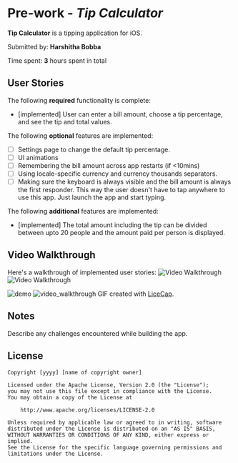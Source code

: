 # Pre-work - *Tip Calculator*

**Tip Calculator** is a tipping application for iOS.

Submitted by: **Harshitha Bobba**

Time spent: **3** hours spent in total

## User Stories

The following **required** functionality is complete:

* [implemented] User can enter a bill amount, choose a tip percentage, and see the tip and total values.

The following **optional** features are implemented:
* [ ] Settings page to change the default tip percentage.
* [ ] UI animations
* [ ] Remembering the bill amount across app restarts (if <10mins)
* [ ] Using locale-specific currency and currency thousands separators.
* [ ] Making sure the keyboard is always visible and the bill amount is always the first responder. This way the user doesn't have to tap anywhere to use this app. Just launch the app and start typing.

The following **additional** features are implemented:

- [implemented] The total amount including the tip can be divided between upto 20 people and the amount paid per person is   displayed.

## Video Walkthrough 

Here's a walkthrough of implemented user stories:
<img src='https://user-images.githubusercontent.com/31484378/50716708-cfb9d000-1050-11e9-97d2-62995b7d7c14.gif' title='Video Walkthrough' width='' alt='Video Walkthrough' />
<img src='http://i.imgur.com/link/to/your/gif/file.gif' title='Video Walkthrough' width='' alt='Video Walkthrough' />

![demo](https://user-images.githubusercontent.com/31484378/50715114-a77aa300-1049-11e9-8d6a-5ed7790bad3c.gif)
![video_walkthrough](https://user-images.githubusercontent.com/31484378/50716708-cfb9d000-1050-11e9-97d2-62995b7d7c14.gif)
GIF created with [LiceCap](http://www.cockos.com/licecap/).

## Notes

Describe any challenges encountered while building the app.

## License

    Copyright [yyyy] [name of copyright owner]

    Licensed under the Apache License, Version 2.0 (the "License");
    you may not use this file except in compliance with the License.
    You may obtain a copy of the License at

        http://www.apache.org/licenses/LICENSE-2.0

    Unless required by applicable law or agreed to in writing, software
    distributed under the License is distributed on an "AS IS" BASIS,
    WITHOUT WARRANTIES OR CONDITIONS OF ANY KIND, either express or implied.
    See the License for the specific language governing permissions and
    limitations under the License.
